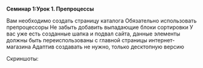 **Семинар 1:Урок 1. Препроцессы**

Вам необходимо создать страницу каталога
Обязательно использовать препроцессоры
Не забыть добавить выпадающие блоки сортировки
У вас уже есть созданные шапка и подвал сайта, данные элементы должны быть переиспользованы с главной страницы интернет-магазина
Адаптив создавать не нужно, только десктопную версию

Скриншоты:

![]()
![]()
![]()